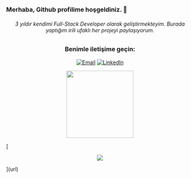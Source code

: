 
### Merhaba, Github profilime hoşgeldiniz. 👋 

<h6 align="center">3 yıldır kendimi Full-Stack Developer olarak geliştirmekteyim. Burada yaptığım irili ufaklı her projeyi paylaşıyorum.</h6>
<h3 align="center">Benimle iletişime geçin:</h3>

<p align="center">
<a href="mailto:yegunduz@outlook.com"><img alt="Email" src="https://img.shields.io/badge/Email-yegunduz@outlook.com-blue?style=flat&logo=gmail"></a>
<a href="https://www.linkedin.com/in/yunus-emre-gunduz/" target="__blank"><img alt="LinkedIn" src="https://img.shields.io/badge/LinkedIn-yemregunduz-blue?style=flat&logo=linkedin"></a>
</p>
<p align="center">
  <img src="https://github-readme-stats.vercel.app/api/top-langs/?username=yemregunduz&layout=compact&theme=tokyonight" height="180">
</p>
[<p align="center">
<img src="https://github-readme-stats.vercel.app/api?username=yemregunduz&show_icons=true&theme=radical">
</p>](url)

